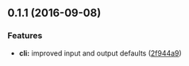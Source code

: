 <a name="0.1.1"></a>
## 0.1.1 (2016-09-08)


### Features

* **cli:** improved input and output defaults ([2f944a9](https://github.com/speqit/env2config/commit/2f944a9))



